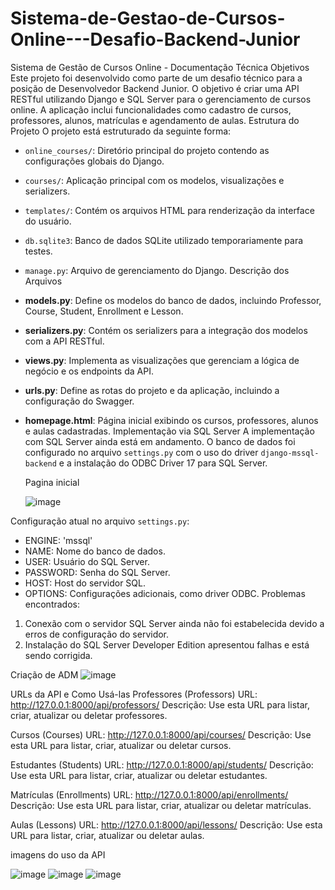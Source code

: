 # Sistema-de-Gestao-de-Cursos-Online---Desafio-Backend-Junior

Sistema de Gestão de Cursos Online - Documentação Técnica
Objetivos
Este projeto foi desenvolvido como parte de um desafio técnico para a posição de Desenvolvedor Backend Junior. O objetivo é criar uma API RESTful utilizando Django e SQL Server para o gerenciamento de cursos online. A aplicação inclui funcionalidades como cadastro de cursos, professores, alunos, matrículas e agendamento de aulas.
Estrutura do Projeto
O projeto está estruturado da seguinte forma:
- `online_courses/`: Diretório principal do projeto contendo as configurações globais do Django.
- `courses/`: Aplicação principal com os modelos, visualizações e serializers.
- `templates/`: Contém os arquivos HTML para renderização da interface do usuário.
- `db.sqlite3`: Banco de dados SQLite utilizado temporariamente para testes.
- `manage.py`: Arquivo de gerenciamento do Django.
Descrição dos Arquivos
- **models.py**: Define os modelos do banco de dados, incluindo Professor, Course, Student, Enrollment e Lesson.
- **serializers.py**: Contém os serializers para a integração dos modelos com a API RESTful.
- **views.py**: Implementa as visualizações que gerenciam a lógica de negócio e os endpoints da API.
- **urls.py**: Define as rotas do projeto e da aplicação, incluindo a configuração do Swagger.
- **homepage.html**: Página inicial exibindo os cursos, professores, alunos e aulas cadastradas.
Implementação via SQL Server
A implementação com SQL Server ainda está em andamento. O banco de dados foi configurado no arquivo `settings.py` com o uso do driver `django-mssql-backend` e a instalação do ODBC Driver 17 para SQL Server.

  Pagina inicial

  ![image](https://github.com/user-attachments/assets/1c3d2fda-1374-4392-be0d-c012ece45674)

Configuração atual no arquivo `settings.py`:
- ENGINE: 'mssql'
- NAME: Nome do banco de dados.
- USER: Usuário do SQL Server.
- PASSWORD: Senha do SQL Server.
- HOST: Host do servidor SQL.
- OPTIONS: Configurações adicionais, como driver ODBC.
Problemas encontrados:
1. Conexão com o servidor SQL Server ainda não foi estabelecida devido a erros de configuração do servidor.
2. Instalação do SQL Server Developer Edition apresentou falhas e está sendo corrigida.

Criação de ADM
![image](https://github.com/user-attachments/assets/067d9a99-263b-4447-848d-18d94bb66cca)

URLs da API e Como Usá-las
Professores (Professors)
URL: http://127.0.0.1:8000/api/professors/
Descrição: Use esta URL para listar, criar, atualizar ou deletar professores.

Cursos (Courses)
URL: http://127.0.0.1:8000/api/courses/
Descrição: Use esta URL para listar, criar, atualizar ou deletar cursos.

Estudantes (Students)
URL: http://127.0.0.1:8000/api/students/
Descrição: Use esta URL para listar, criar, atualizar ou deletar estudantes.

Matrículas (Enrollments)
URL: http://127.0.0.1:8000/api/enrollments/
Descrição: Use esta URL para listar, criar, atualizar ou deletar matrículas.

Aulas (Lessons)
URL: http://127.0.0.1:8000/api/lessons/
Descrição: Use esta URL para listar, criar, atualizar ou deletar aulas.

imagens do uso da API

![image](https://github.com/user-attachments/assets/6bbc3875-392e-432f-bae2-e1aa8af7127a)
![image](https://github.com/user-attachments/assets/8515c774-5370-4c3f-8006-fc7feac41afb)
![image](https://github.com/user-attachments/assets/affb3d3b-7006-4b21-a1cd-a42317c94d75)
